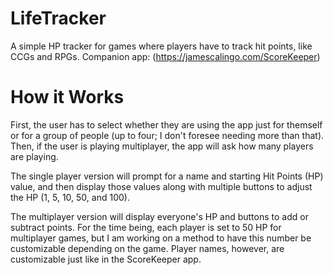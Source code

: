 # LifeTracker
A simple HP tracker for games where players have to track hit points, like CCGs and RPGs. Companion app:
(https://jamescalingo.com/ScoreKeeper)

# How it Works
First, the user has to select whether they are using the app just for themself or for a group of people (up to four; I don't foresee needing more than that). Then, if the user is playing multiplayer, the app will ask how many players are playing.

The single player version will prompt for a name and starting Hit Points (HP) value, and then display those values along with multiple buttons to adjust the HP (1, 5, 10, 50, and 100).

The multiplayer version will display everyone's HP and buttons to add or subtract points. For the time being, each player is set to 50 HP for multiplayer games, but I am working on a method to have this number be customizable depending on the game. Player names, however, are customizable just like in the ScoreKeeper app.

